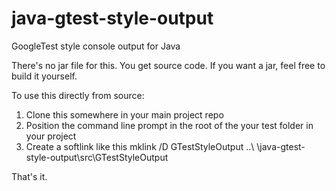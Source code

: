 # java-gtest-style-output
GoogleTest style console output for Java

There's no jar file for this. You get source code. If you want a jar, feel free to build it yourself.

To use this directly from source:

1. Clone this somewhere in your main project repo
3. Position the command line prompt in the root of the your test folder in your project
2. Create a softlink like this mklink /D GTestStyleOutput ..\ <your submodules location> \java-gtest-style-output\src\GTestStyleOutput

That's it. 
